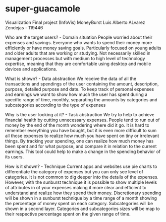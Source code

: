 # super-guacamole
Visualization Final project (InfoVis)
MoneyBurst
Luis Alberto ALvarez Zendejas - 119446

Who are the target users? - Domain situation
People worried about their expenses and savings. Everyone who wants to spend their money more efficiently or have money saving goals. Particularly focused on young adults and older adults that are working or studying. Not necessarily skilled in management processes but with medium to high level of technology expertise, meaning that they are comfortable using desktop and mobile devices and applications.

What is shown? - Data abstraction
We receive the data of all the transactions and spendings of the user containing the amount, description, purpose, detailed purpose and date. To keep track of personal expenses and earnings we want to show how much the user has spent during a specific range of time, monthly, separating the amounts  by categories and subcategories according to the type of expenses

Why is the user looking at it? - Task abstraction
We try to help to achieve financial health by cutting unnecessary expenses. People tend to run out of money by the end of the month wondering where did it go. It is hard to remember everything you have bought, but it is even more difficult to sum all those expenses to realize how much you have spent on tiny or irrelevant things. By tracking your spending, one can realize how much money has been spent and for what purpose, and compare it in relation to the current earnings. This tool could help to make a change in the spending behavior of its users.


How is it shown? - Technique
Current apps and websites use pie charts to differentiate the category of expenses but you can only see level of categories. It is not common to dig deeper into the details of the expenses. However, with the sunburst technique it is possible to show multiple levels of attributes in of your expenses making it more clear and efficient to understand and realize how they spend their money. Discretionary spending will be shown in a sunburst technique by a time range of a month showing the percentage of money spent on each category. Subcategories will be shown in a second layer. Categories and subcategories sizes will be map to their respective percentage spent on the given range of time.
